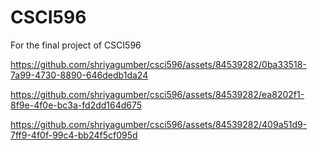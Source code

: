 # CSCI596
For the final project of CSCI596

https://github.com/shriyagumber/csci596/assets/84539282/0ba33518-7a99-4730-8890-646dedb1da24

https://github.com/shriyagumber/csci596/assets/84539282/ea8202f1-8f9e-4f0e-bc3a-fd2dd164d675

https://github.com/shriyagumber/csci596/assets/84539282/409a51d9-7ff9-4f0f-99c4-bb24f5cf095d





